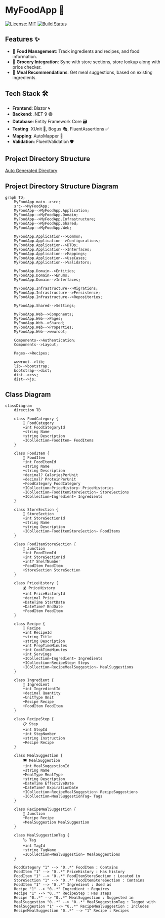 # MyFoodApp 🍔

[![License: MIT](https://img.shields.io/badge/License-MIT-blue.svg)](https://opensource.org/licenses/MIT)
[![Build Status](https://img.shields.io/github/actions/workflow/status/DavidMcKay223/MyFoodApp/dotnet.yml)](https://github.com/DavidMcKay223/MyFoodApp/actions)

## Features ✨
- 🍔 **Food Management**: Track ingredients and recipes, and food information.
- 🛒 **Grocery Integration**: Sync with store sections, store lookup along with price checker.
- 🤖 **Meal Recommendations**: Get meal suggestions, based on existing ingredients.

## Tech Stack 🛠️
- **Frontend**: Blazor 🌀
- **Backend**: .NET 9 🟣
- **Database**: Entity Framework Core 🗃️
- **Testing**: XUnit 🧪, Bogus 🎭, FluentAssertions ✅
- **Mapping**: AutoMapper 🧩
- **Validation**: FluentValidation 🛡️

## Project Directory Structure
[Auto Generated Directory](https://github.com/DavidMcKay223/MyFoodApp/tree/main/other/MyFoodApp.GeneratedReports#readme)

## Project Directory Structure Diagram
```mermaid
graph TD;
    MyFoodApp-main-->src;
    src-->MyFoodApp;
    MyFoodApp-->MyFoodApp.Application;
    MyFoodApp-->MyFoodApp.Domain;
    MyFoodApp-->MyFoodApp.Infrastructure;
    MyFoodApp-->MyFoodApp.Shared;
    MyFoodApp-->MyFoodApp.Web;

    MyFoodApp.Application-->Common;
    MyFoodApp.Application-->Configurations;
    MyFoodApp.Application-->DTOs;
    MyFoodApp.Application-->Interfaces;
    MyFoodApp.Application-->Mappings;
    MyFoodApp.Application-->UseCases;
    MyFoodApp.Application-->Validators;

    MyFoodApp.Domain-->Entities;
    MyFoodApp.Domain-->Enums;
    MyFoodApp.Domain-->Interfaces;

    MyFoodApp.Infrastructure-->Migrations;
    MyFoodApp.Infrastructure-->Persistence;
    MyFoodApp.Infrastructure-->Repositories;

    MyFoodApp.Shared-->Settings;

    MyFoodApp.Web-->Components;
    MyFoodApp.Web-->Pages;
    MyFoodApp.Web-->Shared;
    MyFoodApp.Web-->Properties;
    MyFoodApp.Web-->wwwroot;

    Components-->Authentication;
    Components-->Layout;

    Pages-->Recipes;

    wwwroot-->lib;
    lib-->bootstrap;
    bootstrap-->dist;
    dist-->css;
    dist-->js;
```

## Class Diagram
```mermaid
classDiagram
    direction TB

    class FoodCategory {
        📁 FoodCategory
        +int FoodCategoryId
        +string Name
        +string Description
        +ICollection~FoodItem~ FoodItems
    }

    class FoodItem {
        🍎 FoodItem
        +int FoodItemId
        +string Name
        +string Description
        +decimal? CaloriesPerUnit
        +decimal? ProteinPerUnit
        +FoodCategory FoodCategory
        +ICollection~PriceHistory~ PriceHistories
        +ICollection~FoodItemStoreSection~ StoreSections
        +ICollection~Ingredient~ Ingredients
    }

    class StoreSection {
        🏪 StoreSection
        +int StoreSectionId
        +string Name
        +string Description
        +ICollection~FoodItemStoreSection~ FoodItems
    }

    class FoodItemStoreSection {
        🔗 Junction
        +int FoodItemId
        +int StoreSectionId
        +int? ShelfNumber
        +FoodItem FoodItem
        +StoreSection StoreSection
    }

    class PriceHistory {
        💰 PriceHistory
        +int PriceHistoryId
        +decimal Price
        +DateTime StartDate
        +DateTime? EndDate
        +FoodItem FoodItem
    }

    class Recipe {
        📜 Recipe
        +int RecipeId
        +string Title
        +string Description
        +int PrepTimeMinutes
        +int CookTimeMinutes
        +int Servings
        +ICollection~Ingredient~ Ingredients
        +ICollection~RecipeStep~ Steps
        +ICollection~RecipeMealSuggestion~ MealSuggestions
    }

    class Ingredient {
        🧂 Ingredient
        +int IngredientId
        +decimal Quantity
        +UnitType Unit
        +Recipe Recipe
        +FoodItem FoodItem
    }

    class RecipeStep {
        📋 Step
        +int StepId
        +int StepNumber
        +string Instruction
        +Recipe Recipe
    }

    class MealSuggestion {
        🍽️ MealSuggestion
        +int MealSuggestionId
        +string Name
        +MealType MealType
        +string Description
        +DateTime EffectiveDate
        +DateTime? ExpirationDate
        +ICollection~RecipeMealSuggestion~ RecipeSuggestions
        +ICollection~MealSuggestionTag~ Tags
    }

    class RecipeMealSuggestion {
        🔗 Junction
        +Recipe Recipe
        +MealSuggestion MealSuggestion
    }

    class MealSuggestionTag {
        🏷️ Tag
        +int TagId
        +string TagName
        +ICollection~MealSuggestion~ MealSuggestions
    }

    FoodCategory "1" --> "0..*" FoodItem : Contains
    FoodItem "1" --> "0..*" PriceHistory : Has history
    FoodItem "1" --> "0..*" FoodItemStoreSection : Located in
    StoreSection "1" --> "0..*" FoodItemStoreSection : Contains
    FoodItem "1" --> "0..*" Ingredient : Used as
    Recipe "1" --> "0..*" Ingredient : Requires
    Recipe "1" --> "0..*" RecipeStep : Has steps
    Recipe "0..*" --> "0..*" MealSuggestion : Suggested in
    MealSuggestion "0..*" --> "0..*" MealSuggestionTag : Tagged with
    MealSuggestion "1" --> "0..*" RecipeMealSuggestion : Includes
    RecipeMealSuggestion "0..*" --> "1" Recipe : Recipes
```
